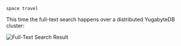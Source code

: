 ```text
space travel
```

This time the full-text search happens over a distributed YugabyteDB cluster:

![Full-Text Search Result](/images/tutorials/build-and-learn/chapter2-full-text-search-result.png)
